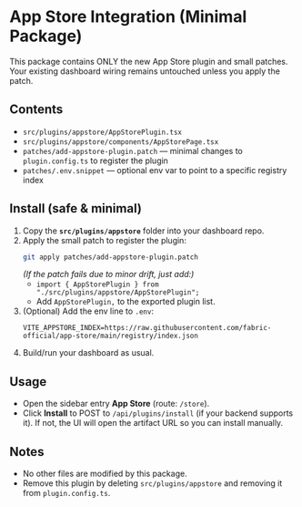 # App Store Integration (Minimal Package)

This package contains ONLY the new App Store plugin and small patches.
Your existing dashboard wiring remains untouched unless you apply the patch.

## Contents
- `src/plugins/appstore/AppStorePlugin.tsx`
- `src/plugins/appstore/components/AppStorePage.tsx`
- `patches/add-appstore-plugin.patch` — minimal changes to `plugin.config.ts` to register the plugin
- `patches/.env.snippet` — optional env var to point to a specific registry index

## Install (safe & minimal)
1. Copy the **`src/plugins/appstore`** folder into your dashboard repo.
2. Apply the small patch to register the plugin:
   ```bash
   git apply patches/add-appstore-plugin.patch
   ```
   *(If the patch fails due to minor drift, just add:)*
   - `import { AppStorePlugin } from "./src/plugins/appstore/AppStorePlugin";`
   - Add `AppStorePlugin,` to the exported plugin list.
3. (Optional) Add the env line to `.env`:
   ```
   VITE_APPSTORE_INDEX=https://raw.githubusercontent.com/fabric-official/app-store/main/registry/index.json
   ```
4. Build/run your dashboard as usual.

## Usage
- Open the sidebar entry **App Store** (route: `/store`).
- Click **Install** to POST to `/api/plugins/install` (if your backend supports it).
  If not, the UI will open the artifact URL so you can install manually.

## Notes
- No other files are modified by this package.
- Remove this plugin by deleting `src/plugins/appstore` and removing it from `plugin.config.ts`.
